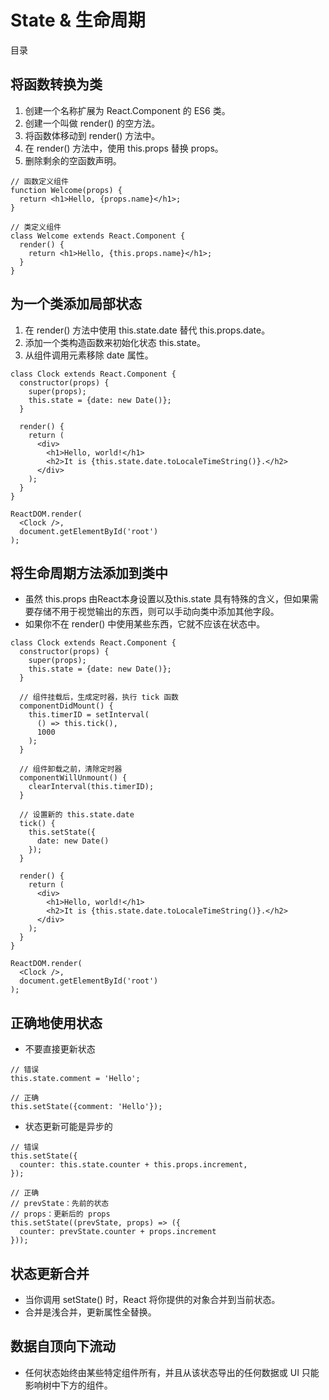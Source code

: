 # State & 生命周期

目录



## 将函数转换为类

1. 创建一个名称扩展为 React.Component 的 ES6 类。
2. 创建一个叫做 render() 的空方法。
3. 将函数体移动到 render() 方法中。
4. 在 render() 方法中，使用 this.props 替换 props。
5. 删除剩余的空函数声明。

```
// 函数定义组件
function Welcome(props) {
  return <h1>Hello, {props.name}</h1>;
}

// 类定义组件
class Welcome extends React.Component {
  render() {
    return <h1>Hello, {this.props.name}</h1>;
  }
}
```

## 为一个类添加局部状态

1. 在 render() 方法中使用 this.state.date 替代 this.props.date。
2. 添加一个类构造函数来初始化状态 this.state。
3. 从组件调用元素移除 date 属性。

```
class Clock extends React.Component {
  constructor(props) {
    super(props);
    this.state = {date: new Date()};
  }

  render() {
    return (
      <div>
        <h1>Hello, world!</h1>
        <h2>It is {this.state.date.toLocaleTimeString()}.</h2>
      </div>
    );
  }
}

ReactDOM.render(
  <Clock />,
  document.getElementById('root')
);
```

## 将生命周期方法添加到类中

- 虽然 this.props 由React本身设置以及this.state 具有特殊的含义，但如果需要存储不用于视觉输出的东西，则可以手动向类中添加其他字段。
- 如果你不在 render() 中使用某些东西，它就不应该在状态中。

```
class Clock extends React.Component {
  constructor(props) {
    super(props);
    this.state = {date: new Date()};
  }

  // 组件挂载后，生成定时器，执行 tick 函数
  componentDidMount() {
    this.timerID = setInterval(
      () => this.tick(),
      1000
    );
  }

  // 组件卸载之前，清除定时器
  componentWillUnmount() {
    clearInterval(this.timerID);
  }

  // 设置新的 this.state.date
  tick() {
    this.setState({
      date: new Date()
    });
  }

  render() {
    return (
      <div>
        <h1>Hello, world!</h1>
        <h2>It is {this.state.date.toLocaleTimeString()}.</h2>
      </div>
    );
  }
}

ReactDOM.render(
  <Clock />,
  document.getElementById('root')
);
```

## 正确地使用状态

- 不要直接更新状态

```
// 错误
this.state.comment = 'Hello';

// 正确
this.setState({comment: 'Hello'});
```

- 状态更新可能是异步的

```
// 错误
this.setState({
  counter: this.state.counter + this.props.increment,
});

// 正确
// prevState：先前的状态
// props：更新后的 props
this.setState((prevState, props) => ({
  counter: prevState.counter + props.increment
}));
```

## 状态更新合并

- 当你调用 setState() 时，React 将你提供的对象合并到当前状态。
- 合并是浅合并，更新属性全替换。

## 数据自顶向下流动

- 任何状态始终由某些特定组件所有，并且从该状态导出的任何数据或 UI 只能影响树中下方的组件。